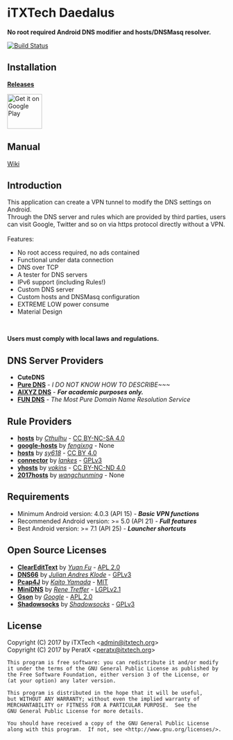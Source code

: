 iTXTech Daedalus
===============
__No root required Android DNS modifier and hosts/DNSMasq resolver.__

[![Build Status](https://travis-ci.org/iTXTech/Daedalus.svg?branch=master)](https://travis-ci.org/iTXTech/Daedalus)

Installation
-------------
__[Releases](https://github.com/iTXTech/Daedalus/releases)__

[<img alt='Get it on Google Play'
      src='https://play.google.com/intl/en_us/badges/images/generic/en_badge_web_generic.png'
      height="80">](https://play.google.com/store/apps/details?id=org.itxtech.daedalus)

Manual
-------------
[Wiki](https://github.com/iTXTech/Daedalus/wiki)

Introduction
-------------
This application can create a VPN tunnel to modify the DNS settings on Android.<br>
Through the DNS server and rules which are provided by third parties, users can visit Google, Twitter and so on via https protocol directly without a VPN.<br>
<br>
Features:
* No root access required, no ads contained
* Functional under data connection
* DNS over TCP
* A tester for DNS servers
* IPv6 support (including Rules!)
* Custom DNS server
* Custom hosts and DNSMasq configuration
* EXTREME LOW power consume
* Material Design
<br>

__Users must comply with local laws and regulations.__<br>

DNS Server Providers
-------------
* __CuteDNS__
* __[Pure DNS](http://puredns.cn/)__ - *I DO NOT KNOW HOW TO DESCRIBE~~~*
* __[AIXYZ DNS](https://aixyz.com/)__ - __*For academic purposes only.*__
* __[FUN DNS](http://fundns.cn)__ - *The Most Pure Domain Name Resolution Service*

Rule Providers
-------------
* __[hosts](https://github.com/racaljk/hosts)__ by *[Cthulhu](https://github.com/racaljk)* - [CC BY-NC-SA 4.0](https://creativecommons.org/licenses/by-nc-sa/4.0/deed.zh)
* __[google-hosts](https://github.com/fengixng/google-hosts)__ by *[fengixng](https://github.com/fengixng)* - None
* __[hosts](https://github.com/sy618/hosts)__ by *[sy618](https://github.com/sy618)* - [CC BY 4.0](https://creativecommons.org/licenses/by/4.0/deed.zh)
* __[connector](https://git.oschina.net/lengers/connector)__ by *[lankes](https://git.oschina.net/lengers)* - [GPLv3](https://git.oschina.net/lengers/connector/blob/master/LICENSE)
* __[yhosts](https://github.com/vokins/yhosts)__ by *[vokins](https://github.com/vokins)* - [CC BY-NC-ND 4.0](https://creativecommons.org/licenses/by-nc-nd/4.0/)
* __[2017hosts](https://github.com/wangchunming/2017hosts)__ by *[wangchunming](https://github.com/wangchunming)* - None

Requirements
-------------
* Minimum Android version: 4.0.3 (API 15) - __*Basic VPN functions*__
* Recommended Android version: >= 5.0 (API 21) - __*Full features*__
* Best Android version: >= 7.1 (API 25) - __*Launcher shortcuts*__

Open Source Licenses
-------------
* __[ClearEditText](https://github.com/MrFuFuFu/ClearEditText)__ by *[Yuan Fu](https://github.com/MrFuFuFu)* - [APL 2.0](https://github.com/MrFuFuFu/ClearEditText)
* __[DNS66](https://github.com/julian-klode/dns66)__ by *[Julian Andres Klode](https://github.com/julian-klode)* - [GPLv3](https://github.com/julian-klode/dns66/blob/master/COPYING)
* __[Pcap4J](https://github.com/kaitoy/pcap4j)__ by *[Kaito Yamada](https://github.com/kaitoy)* - [MIT](https://github.com/kaitoy/pcap4j)
* __[MiniDNS](https://github.com/rtreffer/minidns)__ by *[Rene Treffer](https://github.com/rtreffer)* - [LGPLv2.1](https://github.com/rtreffer/minidns/blob/master/LICENCE_LGPL2.1)
* __[Gson](https://github.com/google/gson)__ by *[Google](https://github.com/google)* - [APL 2.0](https://github.com/google/gson/blob/master/LICENSE)
* __[Shadowsocks](https://github.com/shadowsocks/shadowsocks-android)__ by *[Shadowsocks](https://github.com/shadowsocks)* - [GPLv3](https://github.com/shadowsocks/shadowsocks-android/blob/master/LICENSE)

License
------------
Copyright (C) 2017 by iTXTech <[admin@itxtech.org](mailto:admin@itxtech.org)><br>
Copyright (C) 2017 by PeratX <[peratx@itxtech.org](mailto:peratx@itxtech.org)>

	This program is free software: you can redistribute it and/or modify
	it under the terms of the GNU General Public License as published by
	the Free Software Foundation, either version 3 of the License, or
	(at your option) any later version.

	This program is distributed in the hope that it will be useful,
	but WITHOUT ANY WARRANTY; without even the implied warranty of
	MERCHANTABILITY or FITNESS FOR A PARTICULAR PURPOSE.  See the
	GNU General Public License for more details.

	You should have received a copy of the GNU General Public License
	along with this program.  If not, see <http://www.gnu.org/licenses/>.